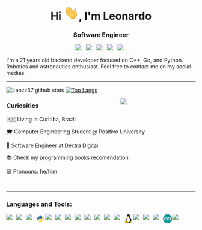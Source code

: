 <h1 align="center">Hi <img src="https://raw.githubusercontent.com/ABSphreak/ABSphreak/master/gifs/Hi.gif" width="40px" />, I'm Leonardo</h1>
<h3 align="center">Software Engineer</h3>

<p align='center'>
<!--<a href="https://dev.to/leozz37"><img height="30" src="https://raw.githubusercontent.com/WaylonWalker/WaylonWalker/main/icon/dev.png"></a>&nbsp;&nbsp;-->
<a href="https://www.linkedin.com/in/leonardoaugustolima/"><img height="30" src="https://image.flaticon.com/icons/svg/174/174857.svg"></a>&nbsp;&nbsp;
<a href="https://twitter.com/Leozzils"><img height="30" src="https://image.flaticon.com/icons/svg/733/733579.svg"></a>&nbsp;&nbsp;
<a href="https://www.instagram.com/leo.cpp/?hl=pt-br"><img height="30" src="https://github.com/WaylonWalker/WaylonWalker/blob/main/icon/instagram.jpg?raw=true"></a>&nbsp;&nbsp;
<a href="https://open.spotify.com/user/leozzils?si=OqyBabsEQTKYZDxEy0MoFQ"><img height="30" src="https://www.flaticon.com/svg/static/icons/svg/174/174872.svg"></a>&nbsp;&nbsp;
<a href="https://medium.com/@leonardoaugusto287"><img height="30" src="https://www.flaticon.com/svg/static/icons/svg/2111/2111505.svg"></a>&nbsp;&nbsp;
</p>

I'm a 21 years old backend developer focused on C++, Go, and Python. Robotics and astronautics enthusiast. Feel free to contact me on my social medias.

  ---

![Leozz37 github stats](https://github-readme-stats.vercel.app/api?username=leozz37&show_icons=true&hide_border=true&count_private=true&include_all_commits=true)
[![Top Langs](https://github-readme-stats.vercel.app/api/top-langs/?username=leozz37&layout=compact&hide_border=true)](https://github.com/leozz37?tab=repositories)

<img align='right' src='https://user-images.githubusercontent.com/5713670/87202985-820dcb80-c2b6-11ea-9f56-7ec461c497c3.gif' width='200"'>

### Curiosities

🇧🇷 Living in Curitiba, Brazil

🎓 Computer Engineering Student @ Positivo University

🏢 Software Engineer at [Dextra Digital](https://dextra.com.br/pt/)

📚 Check my [programming books](https://github.com/leozz37/books) recomendation

😄 Pronouns: he/him

<br />

  ---
### Languages and Tools:

<img align="left" width="26px" src="https://www.pngkit.com/png/full/101-1010012_c-programming-icon-c-programming-language-logo.png" />
<img align="left" width="26px" src="https://raw.githubusercontent.com/isocpp/logos/master/cpp_logo.png" />
<img align="left" width="26px" src="https://image.flaticon.com/icons/svg/226/226777.svg" /> 
<img align="left" width="26px" src="https://raw.githubusercontent.com/github/explore/80688e429a7d4ef2fca1e82350fe8e3517d3494d/topics/python/python.png" />
<img align="left" width="26px" src="https://external-content.duckduckgo.com/iu/?u=https%3A%2F%2Ftse1.mm.bing.net%2Fth%3Fid%3DOIP.p0rlbl65e-OA4VXms4JHWgHaHa%26pid%3DApi&f=1" />
<img align="left" width="26px" src="https://encrypted-tbn0.gstatic.com/images?q=tbn%3AANd9GcQbjvbjrDQoxplcvegCBXZ2Y7G-heIfKxKW1Q&usqp=CAU" />
<img align="left" width="26px" src="https://encrypted-tbn0.gstatic.com/images?q=tbn%3AANd9GcQNj90HOhTLvM4gfJP5nTH0ZHr5adE8BnoKxg&usqp=CAU" />
<img align="left" width="26px" src="https://www.docker.com/sites/default/files/d8/2019-07/Moby-logo.png" />
<img align="left" width="26px" src="https://seeklogo.com/images/K/kubernetes-logo-3A67038EAB-seeklogo.com.png" />
<img align="left" width="26px" src="https://upload.wikimedia.org/wikipedia/commons/thumb/e/e9/Jenkins_logo.svg/1200px-Jenkins_logo.svg.png" />
<img align="left" width="26px" src="https://miro.medium.com/max/501/1*vGoxefPo4asUVmNL1VpEig.png" />

<img align="left" width="26px" src="https://www.brandeps.com/logo-download/R/RabbitMQ-logo-vector-01.svg" />

<img align="left" width="26px" src="https://raw.githubusercontent.com/github/explore/80688e429a7d4ef2fca1e82350fe8e3517d3494d/topics/linux/linux.png" />
<img align="left" width="26px" src="https://logodownload.org/wp-content/uploads/2017/11/amazon-web-services-logo.png" />
<img align="left" width="26px" src="https://external-content.duckduckgo.com/iu/?u=https%3A%2F%2Fwww.loxleyorbit.com%2Fwp-content%2Fuploads%2F2018%2F02%2FGoogle-Cloud-Icon-Logo-Large-192px-color-png.png&f=1&nofb=1" />
<img align="left" width="26px" src="https://www.raspberrypi.org/app/uploads/2011/10/Raspi-PGB001.png" />
<img align="left" width="26px" src="https://raw.githubusercontent.com/github/explore/80688e429a7d4ef2fca1e82350fe8e3517d3494d/topics/arduino/arduino.png" />
<img align="left" width="26px" src="https://jbasoftware.com/assets/img/software/grafana.png" />

<br />
